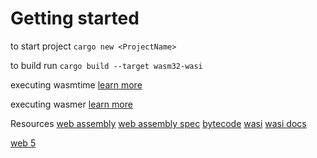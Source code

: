 
# Getting started
to start project
`cargo new <ProjectName>`

to build run 
`cargo build --target wasm32-wasi`


executing wasmtime [learn more](https://github.com/bytecodealliance/wasmtime/blob/main/docs/WASI-tutorial.md#executing-in-wasmtime-runtime)


executing wasmer [learn more](https://wasmer.io/)


Resources
[web assembly](https://github.com/WebAssembly)
[web assembly spec](https://webassembly.github.io/spec/core/)
[bytecode](https://github.com/bytecodealliance)
[wasi](https://wasi.dev/)
[wasi docs](https://github.com/WebAssembly/WASI/blob/main/phases/snapshot/docs.md)

 [web 5](https://developer.tbd.website/)